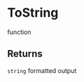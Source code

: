 # ToString

<span class="badge badge-secondary">function</span>

## Returns
`string` formatted output
